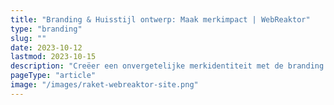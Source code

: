 ```yaml
---
title: "Branding & Huisstijl ontwerp: Maak merkimpact | WebReaktor"
type: "branding"
slug: ""
date: 2023-10-12
lastmod: 2023-10-15
description: "Creëer een onvergetelijke merkidentiteit met de branding en huisstijl diensten van WebReaktor. Opvallend, consistent en volledig op maat."
pageType: "article"
image: "/images/raket-webreaktor-site.png"
---
```



